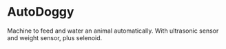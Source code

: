# AutoDoggy
Machine to feed and water an animal automatically. With ultrasonic sensor and weight sensor, plus selenoid.
